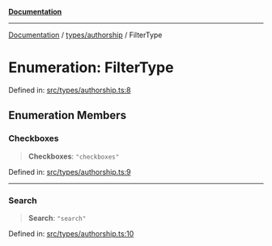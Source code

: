 [**Documentation**](../../../README.md)

***

[Documentation](../../../README.md) / [types/authorship](../README.md) / FilterType

# Enumeration: FilterType

Defined in: [src/types/authorship.ts:8](https://github.com/joeng03/RepoSense/blob/3f722058ea4a4c6de9dfb6b764fc6baf0e159e62/frontend/src/types/authorship.ts#L8)

## Enumeration Members

### Checkboxes

> **Checkboxes**: `"checkboxes"`

Defined in: [src/types/authorship.ts:9](https://github.com/joeng03/RepoSense/blob/3f722058ea4a4c6de9dfb6b764fc6baf0e159e62/frontend/src/types/authorship.ts#L9)

***

### Search

> **Search**: `"search"`

Defined in: [src/types/authorship.ts:10](https://github.com/joeng03/RepoSense/blob/3f722058ea4a4c6de9dfb6b764fc6baf0e159e62/frontend/src/types/authorship.ts#L10)
